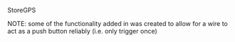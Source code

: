 StoreGPS

NOTE: some of the functionality added in was created to allow for a wire to act as a push button reliably (i.e. only trigger once)